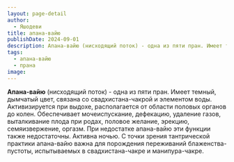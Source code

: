 ```yaml
---
layout: page-detail
author:
  - Яшодеви
title: апана-вайю
publishDate: 2024-09-01
description: Апана-вайю (нисходящий поток) - одна из пяти пран. Имеет темный, дымчатый цвет, связана со свадхистана-чакрой и элементом воды.
tags:
  - апана-вайю
  - прана
image:
---
```

**Апана-вайю** (нисходящий поток) - одна из пяти пран. Имеет темный, дымчатый цвет, связана со свадхистана-чакрой и элементом воды. Активизируется при выдохе, располагается от области половых органов до колен. Обеспечивает мочеиспускание, дефекацию, удаление газов, выталкивание плода при родах, половое желание, эрекцию, семяизвержение, оргазм. При недостатке апана-вайю эти функции также недостаточны. Активна ночью. С точки зрения тантрической практики апана-вайю важна для порождения переживаний блаженства-пустоты, испытываемых в свадхистана-чакре и манипура-чакре.

